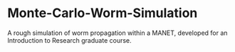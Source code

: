# Monte-Carlo-Worm-Simulation
A rough simulation of worm propagation within a MANET, developed for an Introduction to Research graduate course.
